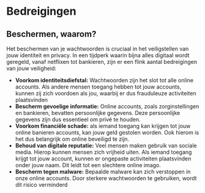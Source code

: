 # Bedreigingen

## Beschermen, waarom? 
Het beschermen van je wachtwoorden is cruciaal in het veiligstellen van jouw identiteit en privacy. In een tijdperk waarin bijna alles digitaal wordt geregeld, vanaf netflixen tot bankieren, zijn er een flink aantal bedreigingen van jouw veiligheid:

 - **Voorkom identiteitsdiefstal:** Wachtwoorden zijn het slot tot alle online accounts. Als andere mensen toegang hebben tot jouw accounts, kunnen zij zich voordoen als jou, waarbij er dus frauduleuze activiteiten plaatsvinden
 - **Bescherm gevoelige informatie:** Online accounts, zoals zorginstellingen en bankieren, bevatten persoonlijke gegevens. Deze persoonlijke gegevens zijn dus essentieel om privé te houden.
 - **Voorkom financiële schade:** als iemand toegang kan krijgen tot jouw online banieren accounts, kan jouw geld gestolen worden. Ook hierom is het dus belangrijk om online beveiligd te zijn.
 - **Behoud van digitale reputatie:** Veel mensen maken gebruik van sociale media. Hierop kunnen mensen zich vrijheid uiten. Als iemand toegang krijgt tot jouw account, kunnen er ongepaste activiteiten plaatsvinden onder jouw naam. Dit leidt tot een slechtere online imago.
 - **Bescherm tegen malware:** Bepaalde malware kan zich verstoppen  in onze online accounts. Door sterkere wachtwoorden te gebruiken, wordt dit risico verminderd